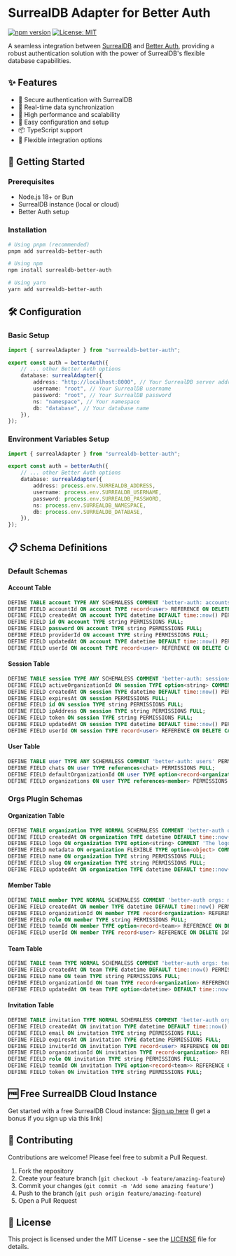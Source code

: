 # SurrealDB Adapter for Better Auth

[![npm version](https://badge.fury.io/js/surrealdb-better-auth.svg)](https://badge.fury.io/js/surrealdb-better-auth)
[![License: MIT](https://img.shields.io/badge/License-MIT-yellow.svg)](https://opensource.org/licenses/MIT)

A seamless integration between [SurrealDB](https://surrealdb.com) and
[Better Auth](https://better-auth.com), providing a robust authentication
solution with the power of SurrealDB's flexible database capabilities.

## ✨ Features

- 🔐 Secure authentication with SurrealDB
- 🔄 Real-time data synchronization
- 🚀 High performance and scalability
- 🔧 Easy configuration and setup
- 📦 TypeScript support
- 🧩 Flexible integration options

## 🚀 Getting Started

### Prerequisites

- Node.js 18+ or Bun
- SurrealDB instance (local or cloud)
- Better Auth setup

### Installation

```bash
# Using pnpm (recommended)
pnpm add surrealdb-better-auth

# Using npm
npm install surrealdb-better-auth

# Using yarn
yarn add surrealdb-better-auth
```

## 🛠️ Configuration

### Basic Setup

```typescript
import { surrealAdapter } from "surrealdb-better-auth";

export const auth = betterAuth({
	// ... other Better Auth options
	database: surrealAdapter({
		address: "http://localhost:8000", // Your SurrealDB server address
		username: "root", // Your SurrealDB username
		password: "root", // Your SurrealDB password
		ns: "namespace", // Your namespace
		db: "database", // Your database name
	}),
});
```

### Environment Variables Setup

```typescript
import { surrealAdapter } from "surrealdb-better-auth";

export const auth = betterAuth({
	// ... other Better Auth options
	database: surrealAdapter({
		address: process.env.SURREALDB_ADDRESS,
		username: process.env.SURREALDB_USERNAME,
		password: process.env.SURREALDB_PASSWORD,
		ns: process.env.SURREALDB_NAMESPACE,
		db: process.env.SURREALDB_DATABASE,
	}),
});
```

## 📋 Schema Definitions

### Default Schemas

#### Account Table
```sql
DEFINE TABLE account TYPE ANY SCHEMALESS COMMENT 'better-auth: accounts' PERMISSIONS NONE;
DEFINE FIELD accountId ON account TYPE record<user> REFERENCE ON DELETE CASCADE PERMISSIONS FULL;
DEFINE FIELD createdAt ON account TYPE datetime DEFAULT time::now() PERMISSIONS FULL;
DEFINE FIELD id ON account TYPE string PERMISSIONS FULL;
DEFINE FIELD password ON account TYPE string PERMISSIONS FULL;
DEFINE FIELD providerId ON account TYPE string PERMISSIONS FULL;
DEFINE FIELD updatedAt ON account TYPE datetime DEFAULT time::now() PERMISSIONS FULL;
DEFINE FIELD userId ON account TYPE record<user> REFERENCE ON DELETE CASCADE PERMISSIONS FULL;
```

#### Session Table
```sql
DEFINE TABLE session TYPE ANY SCHEMALESS COMMENT 'better-auth: sessions' PERMISSIONS NONE;
DEFINE FIELD activeOrganizationId ON session TYPE option<string> COMMENT 'The id of the active organization' PERMISSIONS FULL;
DEFINE FIELD createdAt ON session TYPE datetime DEFAULT time::now() PERMISSIONS FULL;
DEFINE FIELD expiresAt ON session PERMISSIONS FULL;
DEFINE FIELD id ON session TYPE string PERMISSIONS FULL;
DEFINE FIELD ipAddress ON session TYPE string PERMISSIONS FULL;
DEFINE FIELD token ON session TYPE string PERMISSIONS FULL;
DEFINE FIELD updatedAt ON session TYPE datetime DEFAULT time::now() PERMISSIONS FULL;
DEFINE FIELD userId ON session TYPE record<user> REFERENCE ON DELETE CASCADE PERMISSIONS FULL;
```

#### User Table
```sql
DEFINE TABLE user TYPE ANY SCHEMALESS COMMENT 'better-auth: users' PERMISSIONS NONE;
DEFINE FIELD chats ON user TYPE references<chat> PERMISSIONS FULL;
DEFINE FIELD defaultOrganizationId ON user TYPE option<record<organization>> PERMISSIONS FULL;
DEFINE FIELD organizations ON user TYPE references<member> PERMISSIONS FULL;
```

### Orgs Plugin Schemas

#### Organization Table
```sql
DEFINE TABLE organization TYPE NORMAL SCHEMALESS COMMENT 'better-auth orgs: organizations' PERMISSIONS NONE;
DEFINE FIELD createdAt ON organization TYPE datetime DEFAULT time::now() PERMISSIONS FULL;
DEFINE FIELD logo ON organization TYPE option<string> COMMENT 'The logo of the organization' PERMISSIONS FULL;
DEFINE FIELD metadata ON organization FLEXIBLE TYPE option<object> COMMENT 'Additional metadata for the organization' PERMISSIONS FULL;
DEFINE FIELD name ON organization TYPE string PERMISSIONS FULL;
DEFINE FIELD slug ON organization TYPE string PERMISSIONS FULL;
DEFINE FIELD updatedAt ON organization TYPE datetime DEFAULT time::now() PERMISSIONS FULL;
```

#### Member Table
```sql
DEFINE TABLE member TYPE NORMAL SCHEMALESS COMMENT 'better-auth orgs: members' PERMISSIONS NONE;
DEFINE FIELD createdAt ON member TYPE datetime DEFAULT time::now() PERMISSIONS FULL;
DEFINE FIELD organizationId ON member TYPE record<organization> REFERENCE ON DELETE CASCADE PERMISSIONS FULL;
DEFINE FIELD role ON member TYPE string PERMISSIONS FULL;
DEFINE FIELD teamId ON member TYPE option<record<team>> REFERENCE ON DELETE CASCADE PERMISSIONS FULL;
DEFINE FIELD userId ON member TYPE record<user> REFERENCE ON DELETE IGNORE PERMISSIONS FULL;
```

#### Team Table
```sql
DEFINE TABLE team TYPE NORMAL SCHEMALESS COMMENT 'better-auth orgs: teams' PERMISSIONS NONE;
DEFINE FIELD createdAt ON team TYPE datetime DEFAULT time::now() PERMISSIONS FULL;
DEFINE FIELD name ON team TYPE string PERMISSIONS FULL;
DEFINE FIELD organizationId ON team TYPE record<organization> REFERENCE ON DELETE CASCADE PERMISSIONS FULL;
DEFINE FIELD updatedAt ON team TYPE option<datetime> DEFAULT time::now() PERMISSIONS FULL;
```

#### Invitation Table
```sql
DEFINE TABLE invitation TYPE NORMAL SCHEMALESS COMMENT 'better-auth orgs: invitations' PERMISSIONS NONE;
DEFINE FIELD createdAt ON invitation TYPE datetime DEFAULT time::now() PERMISSIONS FULL;
DEFINE FIELD email ON invitation TYPE string PERMISSIONS FULL;
DEFINE FIELD expiresAt ON invitation TYPE datetime PERMISSIONS FULL;
DEFINE FIELD inviterId ON invitation TYPE record<user> REFERENCE ON DELETE CASCADE PERMISSIONS FULL;
DEFINE FIELD organizationId ON invitation TYPE record<organization> REFERENCE ON DELETE CASCADE PERMISSIONS FULL;
DEFINE FIELD role ON invitation TYPE string PERMISSIONS FULL;
DEFINE FIELD teamId ON invitation TYPE option<record<team>> REFERENCE ON DELETE CASCADE PERMISSIONS FULL;
DEFINE FIELD token ON invitation TYPE string PERMISSIONS FULL;
```

## 🆓 Free SurrealDB Cloud Instance

Get started with a free SurrealDB Cloud instance:
[Sign up here](https://surrealist.app/referral?code=xeoimhrajt3xk3be) (I get a
bonus if you sign up via this link)

## 🤝 Contributing

Contributions are welcome! Please feel free to submit a Pull Request.

1. Fork the repository
2. Create your feature branch (`git checkout -b feature/amazing-feature`)
3. Commit your changes (`git commit -m 'Add some amazing feature'`)
4. Push to the branch (`git push origin feature/amazing-feature`)
5. Open a Pull Request

## 📄 License

This project is licensed under the MIT License - see the [LICENSE](LICENSE) file
for details.
